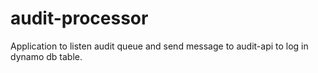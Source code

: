 # audit-processor
Application to listen audit queue and send message to audit-api to log in dynamo db table.

